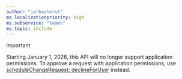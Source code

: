 ```yaml
---
author: "jarbashorst"
ms.localizationpriority: high
ms.subservice: "teams"
ms.topic: include
---
```


<!-- markdownlint-disable MD041-->

> [!IMPORTANT]
> Starting January 1, 2026, this API will no longer support application permissions. To approve a request with application permissions, use [scheduleChangeRequest: declineForUser](../api/schedulechangerequest-declineforuser.md) instead.
